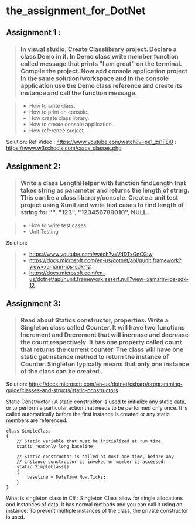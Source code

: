 # the_assignment_for_DotNet

## Assignment 1 :

> ### In visual studio, Create Classlibrary project. Declare a class Demo in it. In Demo class write member function called message that prints "I am great" on the terminal. Compile the project. Now add console application project in the same solution/workspace and in the console application use the Demo class reference and create its instance and call the function message.

 > - How to write class.
 > - How to print on console.
 > - How create class library.
 > - How to create console application.
 > - How reference project.

Solution: Ref Video : https://www.youtube.com/watch?v=pe1_zs1FEi0
: https://www.w3schools.com/cs/cs_classes.php

## Assignment 2:

> ### Write a class LengthHelper with function findLength that takes string as parameter and returns the length of string. This can be a class libarary/console. Create a unit test project using Xunit and write test cases to find length of string for "", "123", "123456789010", NULL.

> -  How to write test cases
> - Unit Testing

Solution: 
> - https://www.youtube.com/watch?v=VdDTxGnCGlw
> - https://docs.microsoft.com/en-us/dotnet/api/nunit.framework?view=xamarin-ios-sdk-12
> - https://docs.microsoft.com/en-us/dotnet/api/nunit.framework.assert.null?view=xamarin-ios-sdk-12


## Assignment 3:

> ### Read about Statics constructor, properties. Write a Singleton class called Counter. It will have two functions Increment and Decrement that will increase and decrease the count respectively. It has one property called count that returns the current counter. The class will have one static getinstance method to return the instance of Counter. Singleton typically means that only one instance of the class can be created.

Solution: https://docs.microsoft.com/en-us/dotnet/csharp/programming-guide/classes-and-structs/static-constructors

Static Constructor : A static constructor is used to initialize any static data, or to perform a particular action that needs to be performed only once. It is called automatically before the first instance is created or any static members are referenced.

```
class SimpleClass
{
    // Static variable that must be initialized at run time.
    static readonly long baseline;

    // Static constructor is called at most one time, before any
    // instance constructor is invoked or member is accessed.
    static SimpleClass()
    {
        baseline = DateTime.Now.Ticks;
    }
}
```
What is singleton class in C# : 
Singleton Class allow for single allocations and instances of data. It has normal methods and you can call it using an instance. To prevent multiple instances of the class, the private constructor is used.

